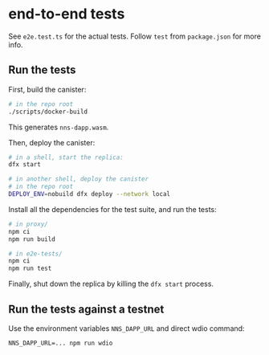 # end-to-end tests

See `e2e.test.ts` for the actual tests. Follow `test` from `package.json` for
more info.

## Run the tests

First, build the canister:

```bash
# in the repo root
./scripts/docker-build
```

This generates `nns-dapp.wasm`.

Then, deploy the canister:

```bash
# in a shell, start the replica:
dfx start

# in another shell, deploy the canister
# in the repo root
DEPLOY_ENV=nobuild dfx deploy --network local
```

Install all the dependencies for the test suite, and run the tests:

```bash
# in proxy/
npm ci
npm run build

# in e2e-tests/
npm ci
npm run test
```

Finally, shut down the replica by killing the `dfx start` process.

## Run the tests against a testnet

Use the environment variables `NNS_DAPP_URL` and direct wdio command:

```
NNS_DAPP_URL=... npm run wdio
```
